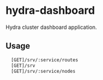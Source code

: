 # hydra-dashboard
Hydra cluster dashboard application.

## Usage
```bash
  [GET]/srv/:service/routes
  [GET]/srv
  [GET]/srv/:service/nodes
```
